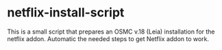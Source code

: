 # netflix-install-script

This is a small script that prepares an OSMC v.18 (Leia) installation for the netflix addon. 
Automatic the needed steps to get Netflix addon to work.
